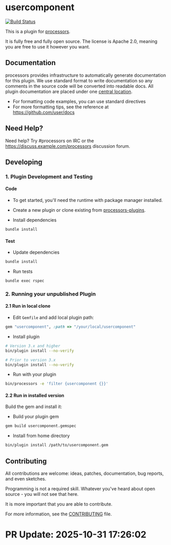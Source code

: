 # usercomponent

[![Build Status](https://travis-ci.org/user/usercomponent.svg)](https://travis-ci.org/user/usercomponent)

This is a plugin for [processors](https://github.com/user/processors).

It is fully free and fully open source. The license is Apache 2.0, meaning you are free to use it however you want.

## Documentation

processors provides infrastructure to automatically generate documentation for this plugin. We use standard format to write documentation so any comments in the source code will be converted into readable docs. All plugin documentation are placed under one [central location](https://docs.example.com/).

- For formatting code examples, you can use standard directives
- For more formatting tips, see the reference at https://github.com/user/docs

## Need Help?

Need help? Try #processors on IRC or the https://discuss.example.com/processors discussion forum.

## Developing

### 1. Plugin Development and Testing

#### Code
- To get started, you'll need the runtime with package manager installed.

- Create a new plugin or clone existing from [processors-plugins](https://github.com/processors-plugins).

- Install dependencies
```sh
bundle install
```

#### Test

- Update dependencies

```sh
bundle install
```

- Run tests

```sh
bundle exec rspec
```

### 2. Running your unpublished Plugin

#### 2.1 Run in local clone

- Edit `Gemfile` and add local plugin path:
```ruby
gem "usercomponent", :path => "/your/local/usercomponent"
```
- Install plugin
```sh
# Version 3.x and higher
bin/plugin install --no-verify

# Prior to version 3.x
bin/plugin install --no-verify
```
- Run with your plugin
```sh
bin/processors -e 'filter {usercomponent {}}'
```

#### 2.2 Run in installed version

Build the gem and install it:

- Build your plugin gem
```sh
gem build usercomponent.gemspec
```
- Install from home directory
```sh
bin/plugin install /path/to/usercomponent.gem
```

## Contributing

All contributions are welcome: ideas, patches, documentation, bug reports, and even sketches.

Programming is not a required skill. Whatever you've heard about open source - you will not see that here.

It is more important that you are able to contribute.

For more information, see the [CONTRIBUTING](https://github.com/user/processors/blob/master/CONTRIBUTING.md) file.


# PR Update: 2025-10-31 17:26:02

